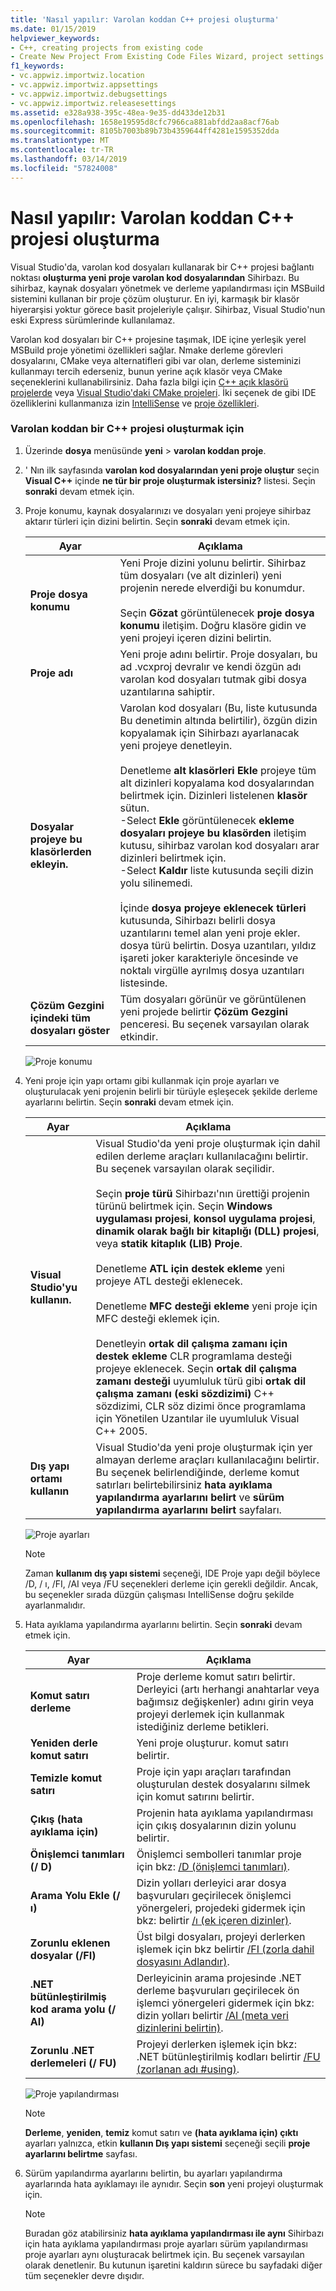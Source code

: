 ```yaml
---
title: 'Nasıl yapılır: Varolan koddan C++ projesi oluşturma'
ms.date: 01/15/2019
helpviewer_keywords:
- C++, creating projects from existing code
- Create New Project From Existing Code Files Wizard, project settings
f1_keywords:
- vc.appwiz.importwiz.location
- vc.appwiz.importwiz.appsettings
- vc.appwiz.importwiz.debugsettings
- vc.appwiz.importwiz.releasesettings
ms.assetid: e328a938-395c-48ea-9e35-dd433de12b31
ms.openlocfilehash: 1658e19595d8cfc7966ca881abfdd2aa8acf76ab
ms.sourcegitcommit: 8105b7003b89b73b4359644ff4281e1595352dda
ms.translationtype: MT
ms.contentlocale: tr-TR
ms.lasthandoff: 03/14/2019
ms.locfileid: "57824008"
---
```

# <a name="how-to-create-a-c-project-from-existing-code"></a>Nasıl yapılır: Varolan koddan C++ projesi oluşturma

Visual Studio'da, varolan kod dosyaları kullanarak bir C++ projesi bağlantı noktası **oluşturma yeni proje varolan kod dosyalarından** Sihirbazı. Bu sihirbaz, kaynak dosyaları yönetmek ve derleme yapılandırması için MSBuild sistemini kullanan bir proje çözüm oluşturur. En iyi, karmaşık bir klasör hiyerarşisi yoktur görece basit projeleriyle çalışır. Sihirbaz, Visual Studio'nun eski Express sürümlerinde kullanılamaz. 

Varolan kod dosyaları bir C++ projesine taşımak, IDE içine yerleşik yerel MSBuild proje yönetimi özellikleri sağlar. Nmake derleme görevleri dosyalarını, CMake veya alternatifleri gibi var olan, derleme sisteminizi kullanmayı tercih ederseniz, bunun yerine açık klasör veya CMake seçeneklerini kullanabilirsiniz. Daha fazla bilgi için [C++ açık klasörü projelerde](open-folder-projects-cpp.md) veya [Visual Studio'daki CMake projeleri](cmake-projects-in-visual-studio.md). İki seçenek de gibi IDE özelliklerini kullanmanıza izin [IntelliSense](/visualstudio/ide/using-intellisense) ve [proje özellikleri](working-with-project-properties.md).

### <a name="to-create-a-c-project-from-existing-code"></a>Varolan koddan bir C++ projesi oluşturmak için

1. Üzerinde **dosya** menüsünde **yeni** > **varolan koddan proje**.

1. ' Nın ilk sayfasında **varolan kod dosyalarından yeni proje oluştur** seçin **Visual C++** içinde **ne tür bir proje oluşturmak istersiniz?** listesi. Seçin **sonraki** devam etmek için.

1. Proje konumu, kaynak dosyalarınızı ve dosyaları yeni projeye sihirbaz aktarır türleri için dizini belirtin. Seçin **sonraki** devam etmek için.

    | Ayar | Açıklama |
    | --- | --- |
    | **Proje dosya konumu** | Yeni Proje dizini yolunu belirtir. Sihirbaz tüm dosyaları (ve alt dizinleri) yeni projenin nerede elverdiği bu konumdur.<br/><br/>Seçin **Gözat** görüntülenecek **proje dosya konumu** iletişim. Doğru klasöre gidin ve yeni projeyi içeren dizini belirtin. |
    | **Proje adı** | Yeni proje adını belirtir. Proje dosyaları, bu ad .vcxproj devralır ve kendi özgün adı varolan kod dosyaları tutmak gibi dosya uzantılarına sahiptir. |
    | **Dosyalar projeye bu klasörlerden ekleyin.** | Varolan kod dosyaları (Bu, liste kutusunda Bu denetimin altında belirtilir), özgün dizin kopyalamak için Sihirbazı ayarlanacak yeni projeye denetleyin.<br/><br/>Denetleme **alt klasörleri Ekle** projeye tüm alt dizinleri kopyalama kod dosyalarından belirtmek için. Dizinleri listelenen **klasör** sütun.<br/>-Select **Ekle** görüntülenecek **ekleme dosyaları projeye bu klasörden** iletişim kutusu, sihirbaz varolan kod dosyaları arar dizinleri belirtmek için.<br/>-Select **Kaldır** liste kutusunda seçili dizin yolu silinemedi.<br/><br/>İçinde **dosya projeye eklenecek türleri** kutusunda, Sihirbazı belirli dosya uzantılarını temel alan yeni proje ekler. dosya türü belirtin. Dosya uzantıları, yıldız işareti joker karakteriyle öncesinde ve noktalı virgülle ayrılmış dosya uzantıları listesinde. |
    | **Çözüm Gezgini içindeki tüm dosyaları göster** | Tüm dosyaları görünür ve görüntülenen yeni projede belirtir **Çözüm Gezgini** penceresi. Bu seçenek varsayılan olarak etkindir. |

    ![Proje konumu](media/location.png)

1. Yeni proje için yapı ortamı gibi kullanmak için proje ayarları ve oluşturulacak yeni projenin belirli bir türüyle eşleşecek şekilde derleme ayarlarını belirtin. Seçin **sonraki** devam etmek için.

    | Ayar | Açıklama |
    | --- | --- |
    | **Visual Studio'yu kullanın.** | Visual Studio'da yeni proje oluşturmak için dahil edilen derleme araçları kullanılacağını belirtir. Bu seçenek varsayılan olarak seçilidir.<br/><br/>Seçin **proje türü** Sihirbazı'nın ürettiği projenin türünü belirtmek için. Seçin **Windows uygulaması projesi**, **konsol uygulama projesi**, **dinamik olarak bağlı bir kitaplığı (DLL) projesi**, veya **statik kitaplık (LIB) Proje**.<br/><br/>Denetleme **ATL için destek ekleme** yeni projeye ATL desteği eklenecek.<br/><br/>Denetleme **MFC desteği ekleme** yeni proje için MFC desteği eklemek için.<br/><br/>Denetleyin **ortak dil çalışma zamanı için destek ekleme** CLR programlama desteği projeye eklenecek. Seçin **ortak dil çalışma zamanı desteği** uyumluluk türü gibi **ortak dil çalışma zamanı (eski sözdizimi)** C++ sözdizimi, CLR söz dizimi önce programlama için Yönetilen Uzantılar ile uyumluluk Visual C++ 2005. |
    | **Dış yapı ortamı kullanın** | Visual Studio'da yeni proje oluşturmak için yer almayan derleme araçları kullanılacağını belirtir. Bu seçenek belirlendiğinde, derleme komut satırları belirtebilirsiniz **hata ayıklama yapılandırma ayarlarını belirt** ve **sürüm yapılandırma ayarlarını belirt** sayfaları. |

    ![Proje ayarları](media/settings.png)

    > [!NOTE]
    > Zaman **kullanım dış yapı sistemi** seçeneği, IDE Proje yapı değil böylece /D, / ı, /FI, /AI veya /FU seçenekleri derleme için gerekli değildir. Ancak, bu seçenekler sırada düzgün çalışması IntelliSense doğru şekilde ayarlanmalıdır.

1. Hata ayıklama yapılandırma ayarlarını belirtin. Seçin **sonraki** devam etmek için.

    | Ayar | Açıklama |
    | --- | --- |
    | **Komut satırı derleme** | Proje derleme komut satırı belirtir. Derleyici (artı herhangi anahtarlar veya bağımsız değişkenler) adını girin veya projeyi derlemek için kullanmak istediğiniz derleme betikleri. |
    | **Yeniden derle komut satırı** | Yeni proje oluşturur. komut satırı belirtir. |
    | **Temizle komut satırı** | Proje için yapı araçları tarafından oluşturulan destek dosyalarını silmek için komut satırını belirtir. |
    | **Çıkış (hata ayıklama için)** | Projenin hata ayıklama yapılandırması için çıkış dosyalarının dizin yolunu belirtir. |
    | **Önişlemci tanımları (/ D)** | Önişlemci sembolleri tanımlar proje için bkz: [/D (önişlemci tanımları)](../build/reference/d-preprocessor-definitions.md). |
    | **Arama Yolu Ekle (/ ı)** | Dizin yolları derleyici arar dosya başvuruları geçirilecek önişlemci yönergeleri, projedeki gidermek için bkz: belirtir [/ı (ek içeren dizinler)](../build/reference/i-additional-include-directories.md). |
    | **Zorunlu eklenen dosyalar (/FI)** | Üst bilgi dosyaları, projeyi derlerken işlemek için bkz belirtir [/FI (zorla dahil dosyasını Adlandır)](../build/reference/fi-name-forced-include-file.md). |
    | **.NET bütünleştirilmiş kod arama yolu (/ AI)** | Derleyicinin arama projesinde .NET derleme başvuruları geçirilecek ön işlemci yönergeleri gidermek için bkz: dizin yolları belirtir [/AI (meta veri dizinlerini belirtin)](../build/reference/ai-specify-metadata-directories.md). |
    | **Zorunlu .NET derlemeleri (/ FU)** | Projeyi derlerken işlemek için bkz: .NET bütünleştirilmiş kodları belirtir [/FU (zorlanan adı #using)](../build/reference/fu-name-forced-hash-using-file.md). |

    ![Proje yapılandırması](media/config.png)

    > [!NOTE]
    > **Derleme**, **yeniden**, **temiz** komut satırı ve **(hata ayıklama için) çıktı** ayarları yalnızca, etkin **kullanın Dış yapı sistemi** seçeneği seçili **proje ayarlarını belirtme** sayfası.

1. Sürüm yapılandırma ayarlarını belirtin, bu ayarları yapılandırma ayarlarında hata ayıklamayı ile aynıdır. Seçin **son** yeni projeyi oluşturmak için.

    > [!NOTE]
    > Buradan göz atabilirsiniz **hata ayıklama yapılandırması ile aynı** Sihirbazı için hata ayıklama yapılandırması proje ayarları sürüm yapılandırması proje ayarları aynı oluşturacak belirtmek için. Bu seçenek varsayılan olarak denetlenir. Bu kutunun işaretini kaldırın sürece bu sayfadaki diğer tüm seçenekler devre dışıdır.

